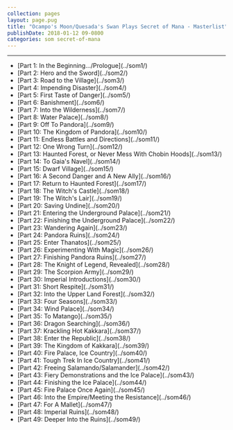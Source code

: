 ```yaml
---
collection: pages
layout: page.pug
title: "Ocampo's Moon/Quesada's Swan Plays Secret of Mana - Masterlist"
publishDate: 2018-01-12 09-0800
categories: som secret-of-mana
---
```


---
<ul class="masterlink-wrapper">
	<li>[Part 1: In the Beginning.../Prologue](../som1/)</li>
	<li>[Part 2: Hero and the Sword](../som2/)</li>
	<li>[Part 3: Road to the Village](../som3/)</li>
	<li>[Part 4: Impending Disaster](../som4/)</li>
	<li>[Part 5: First Taste of Danger](../som5/)</li>
	<li>[Part 6: Banishment](../som6/)</li>
	<li>[Part 7: Into the Wilderness](../som7/)</li>
	<li>[Part 8: Water Palace](../som8/)</li>
	<li>[Part 9: Off To Pandora](../som9/)</li>
	<li>[Part 10: The Kingdom of Pandora](../som10/)</li>
	<li>[Part 11: Endless Battles and Directions](../som11/)</li>
	<li>[Part 12: One Wrong Turn](../som12/)</li>
	<li>[Part 13: Haunted Forest, or Never Mess With Chobin Hoods](../som13/)</li>
	<li>[Part 14: To Gaia's Navel](../som14/)</li>
	<li>[Part 15: Dwarf Village](../som15/)</li>
	<li>[Part 16: A Second Danger and A New Ally](../som16/)</li>
	<li>[Part 17: Return to Haunted Forest](../som17/)</li>
	<li>[Part 18: The Witch's Castle](../som18/)</li>
	<li>[Part 19: The Witch's Lair](../som19/)</li>
	<li>[Part 20: Saving Undine](../som20/)</li>
	<li>[Part 21: Entering the Underground Palace](../som21/)</li>
	<li>[Part 22: Finishing the Underground Palace](../som22/)</li>
	<li>[Part 23: Wandering Again](../som23/)</li>
	<li>[Part 24: Pandora Ruins](../som24/)</li>
	<li>[Part 25: Enter Thanatos](../som25/)</li>
	<li>[Part 26: Experimenting With Magic](../som26/)</li>
	<li>[Part 27: Finishing Pandora Ruins](../som27/)</li>
	<li>[Part 28: The Knight of Legend, Revealed](../som28/)</li>
	<li>[Part 29: The Scorpion Army](../som29/)</li>
	<li>[Part 30: Imperial Introductions](../som30/)</li>
	<li>[Part 31: Short Respite](../som31/)</li>
	<li>[Part 32: Into the Upper Land Forest](../som32/)</li>
	<li>[Part 33: Four Seasons](../som33/)</li>
	<li>[Part 34: Wind Palace](../som34/)</li>
	<li>[Part 35: To Matango](../som35/)</li>
	<li>[Part 36: Dragon Searching](../som36/)</li>
	<li>[Part 37: Krackling Hot Kakkara](../som37/)</li>
	<li>[Part 38: Enter the Republic](../som38/)</li>
	<li>[Part 39: The Kingdom of Kakkara](../som39/)</li>
	<li>[Part 40: Fire Palace, Ice Country](../som40/)</li>
	<li>[Part 41: Tough Trek In Ice Country](../som41/)</li>
	<li>[Part 42: Freeing Salamando/Salamander](../som42/)</li>
	<li>[Part 43: Fiery Demonstrations and the Ice Palace](../som43/)</li>
	<li>[Part 44: Finishing the Ice Palace](../som44/)</li>
	<li>[Part 45: Fire Palace Once Again](../som45/)</li>
	<li>[Part 46: Into the Empire/Meeting the Resistance](../som46/)</li>
	<li>[Part 47: For A Mallet](../som47/)</li>
	<li>[Part 48: Imperial Ruins](../som48/)</li>
	<li>[Part 49: Deeper Into the Ruins](../som49/)</li>
</ul>